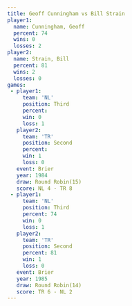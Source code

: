 ```yaml
---
title: Geoff Cunningham vs Bill Strain
player1:                 
  name: Cunningham, Geoff
  percent: 74            
  wins: 0                
  losses: 2              
player2:                 
  name: Strain, Bill     
  percent: 81            
  wins: 2                
  losses: 0              
games:
 - player1:         
     team: 'NL'     
     position: Third
     percent:       
     win: 0         
     loss: 1        
   player2:          
     team: 'TR'      
     position: Second
     percent:        
     win: 1          
     loss: 0         
   event: Brier         
   year: 1984           
   draw: Round Robin(15)
   score: NL 4 - TR 8   
 - player1:         
     team: 'NL'     
     position: Third
     percent: 74    
     win: 0         
     loss: 1        
   player2:          
     team: 'TR'      
     position: Second
     percent: 81     
     win: 1          
     loss: 0         
   event: Brier         
   year: 1985           
   draw: Round Robin(14)
   score: TR 6 - NL 2   
---
```

